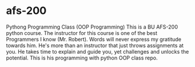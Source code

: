 # afs-200
Pythong Programming Class (OOP Programming)
This is a BU AFS-200 python course. 
The instructor for this course is one of the best Programmers I know (Mr. Robert).
Words will never express my gratitude towards him. He's more than an instructor that just throws assignments at you.
He takes time to explain and guide you, yet challenges and unlocks the potential.
This is his programming with python OOP class repo.
